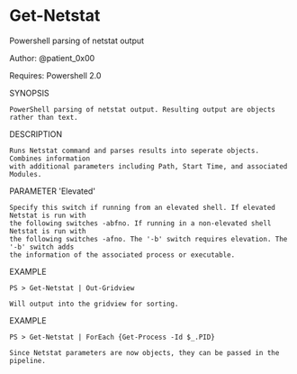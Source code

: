 # Get-Netstat
Powershell parsing of netstat output

Author: @patient_0x00

Requires: Powershell 2.0

SYNOPSIS
	
	PowerShell parsing of netstat output. Resulting output are objects rather than text.

DESCRIPTION
	
	Runs Netstat command and parses results into seperate objects. Combines information
	with additional	parameters including Path, Start Time, and associated Modules.

PARAMETER 'Elevated'
	
	Specify this switch if running from an elevated shell. If elevated Netstat is run with
	the following switches -abfno. If running in a non-elevated shell Netstat is run with
	the following switches -afno. The '-b' switch requires elevation. The '-b' switch adds
	the information of the associated process or executable.

EXAMPLE
	
	PS > Get-Netstat | Out-Gridview

	Will output into the gridview for sorting.

EXAMPLE
	
	PS > Get-Netstat | ForEach {Get-Process -Id $_.PID}

	Since Netstat parameters are now objects, they can be passed in the pipeline.
